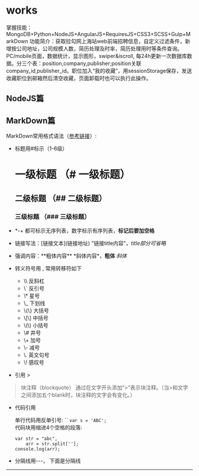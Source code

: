 # works
掌握技能：MongoDB+Python+NodeJS+AngularJS+RequiresJS+CSS3+SCSS+Gulp+MarkDown
功能简介：获取拉勾网上海站web前端招聘信息，自定义过滤条件，新增按公司地址，公司规模人数，简历处理及时率，简历处理用时等条件查询。PC/mobile页面，数据统计，显示图形，swiper&iscroll, 每24h更新一次数据库数据。分三个表：position,company,publisher;position关联company_id,publisher_id。职位加入“我的收藏”，用sessionStorage保存，发送收藏职位到邮箱然后清空收藏，页面卸载时也可以执行此操作。

## NodeJS篇

## MarkDown篇
MarkDown常用格式语法（[参考链接](http://www.cnblogs.com/hnrainll/p/3514637.html)）:
* 标题用#标示（1-6级）

  # 一级标题 （\# 一级标题）
  ## 二级标题 （\#\# 二级标题）
  ### 三级标题 （\#\#\# 三级标题）
* \*\-\+ 都可标示无序列表，数字标示有序列表，**标记后要加空格**
* 链接写法：\[链接文本\]\(链接地址\) "链接title内容"，*title部分可省略*
* 强调内容：\*\*粗体内容\*\*   \*斜体内容\*，**粗体**  *斜体*
* 转义符号用 \, 常用转移符如下

  + \\\\ 反斜杠
  + \\\` 反引号
  + \\\* 星号
  + \\\_ 下划线
  + \\\{\\\} 大括号
  + \\\[\\\] 中括号
  + \\\(\\\) 小括号
  + \\\# 井号
  + \\\+ 加号
  + \\\- 减号
  + \\\. 英文句号
  + \\\! 感叹号
* 引用 >
>  块注释（blockquote）
通过在文字开头添加“>”表示块注释。（当>和文字之间添加五个blank时，块注释的文字会有变化。）

* 代码引用

  单行代码用反单引号: \`\`
  `var s = 'ABC';`  
  代码块用缩进4个空格的段落:
  
      var str = "abc",
          arr = str.split[''];
      console.log(arr);

* 分隔线用\-\-\-， 下面是分隔线

---
